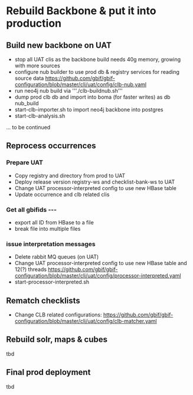 # Rebuild Backbone & put it into production

## Build new backbone on UAT
 - stop all UAT clis as the backbone build needs 40g memory, growing with more sources
 - configure nub builder to use prod db & registry services for reading source data https://github.com/gbif/gbif-configuration/blob/master/cli/uat/config/clb-nub.yaml
 - run neo4j nub build via '''./clb-buildnub.sh'''
 - dump prod clb db and import into boma (for faster writes) as db nub_build
 - start-clb-importer.sh to import neo4j backbone into postgres
 - start-clb-analysis.sh

... to be continued

## Reprocess occurrences

### Prepare UAT
 - Copy registry and directory from prod to UAT
 - Deploy release version registry-ws and checklist-bank-ws to UAT
 - Change UAT processor-interpreted config to use new HBase table
 - Update occurrence and clb related clis

### Get all gbifids ---
 - export all ID from HBase to a file
 - break file into multiple files

### issue interpretation messages
 - Delete rabbit MQ queues (on UAT)
 - Change UAT processor-interpreted config to use new HBase table and 12(?) threads
 https://github.com/gbif/gbif-configuration/blob/master/cli/uat/config/processor-interpreted.yaml
 - start-processor-interpreted.sh

## Rematch checklists
 - Change CLB related configurations:
https://github.com/gbif/gbif-configuration/blob/master/cli/uat/config/clb-matcher.yaml

## Rebuild solr, maps & cubes
tbd

## Final prod deployment
tbd

